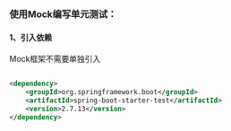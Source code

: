 ### 使用Mock编写单元测试：

#### 1、引入依赖

Mock框架不需要单独引入

```xml

<dependency>
    <groupId>org.springframework.boot</groupId>
    <artifactId>spring-boot-starter-test</artifactId>
    <version>2.7.13</version>
</dependency>
```